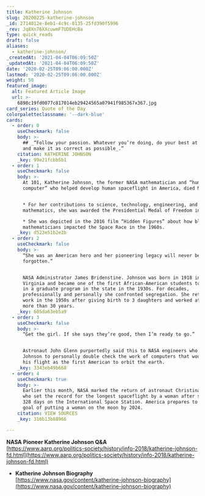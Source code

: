 ```yaml
---
title: Katherine Johnson
slug: 20200225-katherine-johnson
_id: 2714012e-8eb1-4c9c-8135-25fd390f5996
_rev: Jq8Xn76XXcuwmF7UDEHcBa
type: quick_reads
draft: false
aliases:
  - katherine-johnson/
_createdAt: '2021-04-04T06:09:50Z'
_updatedAt: '2021-04-04T06:09:50Z'
date: '2020-02-25T09:06:00.000Z'
lastmod: '2020-02-25T09:06:00.000Z'
weight: 50
featured_image:
  alt: Featured Article Image
  url: >-
    6898c19fd0077c817014eb29424565a07941f985367x367.jpg
card_series: Quote of the Day
colorpaletteclassname: '--dark-blue'
cards:
  - order: 0
    useCheckmark: false
    body: >-
      ## _“Follow your passion. Whatever you’re doing, do your best at all times
      and make it as correct as possible_.”
    citation: KATHERINE JOHNSON
    _key: 99e21fcbb5b1
  - order: 1
    useCheckmark: false
    body: >-
      At 101, Katherine Johnson, the former NASA mathematician and “human
      computer” who helped develop human spaceflight in America, died Monday.


      * For her contributions to science, technology, engineering, and
      mathematics, she was awarded the Presidential Medal of Freedom in 2015.

      * She was depicted in the 2016 film “Hidden Figures” about how black women
      mathematicians impacted the Space Race in the 1960s.
    _key: d523e51b2e2b
  - order: 2
    useCheckmark: false
    body: >-
      “She was an American hero and her pioneering legacy will never be
      forgotten.”


      NASA Administrator James Bridenstine. Johnson was born in 1918 in West
      Virginia and became one of the first African-American students to enroll
      in a graduate program in the state in the 1930s. For decades,
      professionally and personally she confronted segregation. She returned to
      work in the 1950s after giving birth to 3 daughters and worked at NASA for
      more than 30 years.
    _key: 605da63eb5a9
  - order: 3
    useCheckmark: false
    body: >-
      “Get the girl. If she says they’re good, then I’m ready to go.”


      Astronaut John Glenn purportedly said this to NASA engineers who wanted
      Johnson to personally double check the work of computers that would track
      his flight as the first American to orbit the earth.
    _key: 3343eb49b668
  - order: 4
    useCheckmark: true
    body: >-
      Earlier this month, NASA marked the return of astronaut Christina Koch,
      who set the record for the longest spaceflight by a woman after spending
      328 days on the International Space Station. America prepares to meet the
      goal of putting a woman on the moon by 2024.
    citation: VIEW SOURCES
    _key: 316b13b88966

---
```

**NASA Pioneer Katherine Johnson Q&A**  
[https://www.aarp.org/politics-society/history/info-2018/katherine-johnson-fd.html](https://www.aarp.org/politics-society/history/info-2018/katherine-johnson-fd.html)

* **Katherine Johnson Biography**  
[https://www.nasa.gov/content/katherine-johnson-biography](https://www.nasa.gov/content/katherine-johnson-biography)